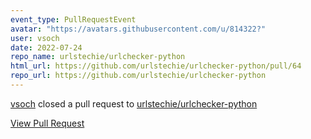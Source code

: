 ```yaml
---
event_type: PullRequestEvent
avatar: "https://avatars.githubusercontent.com/u/814322?"
user: vsoch
date: 2022-07-24
repo_name: urlstechie/urlchecker-python
html_url: https://github.com/urlstechie/urlchecker-python/pull/64
repo_url: https://github.com/urlstechie/urlchecker-python
---
```


<a href='https://github.com/vsoch' target='_blank'>vsoch</a> closed a pull request to <a href='https://github.com/urlstechie/urlchecker-python' target='_blank'>urlstechie/urlchecker-python</a>

<a href='https://github.com/urlstechie/urlchecker-python/pull/64' target='_blank'>View Pull Request</a>